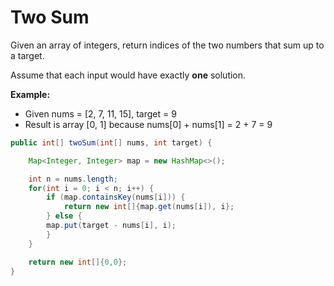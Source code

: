 # Two Sum

Given an array of integers, return indices of the two numbers that sum up to a target.

Assume that each input would have exactly **one** solution.

**Example:**

* Given nums = \[2, 7, 11, 15\], target = 9
* Result is array \[0, 1\] because nums\[0\] + nums\[1\] = 2 + 7 = 9

```java
public int[] twoSum(int[] nums, int target) {

    Map<Integer, Integer> map = new HashMap<>();

    int n = nums.length;
    for(int i = 0; i < n; i++) {
        if (map.containsKey(nums[i])) {
            return new int[]{map.get(nums[i]), i};
        } else { 
        map.put(target - nums[i], i); 
        } 
    } 

    return new int[]{0,0}; 
}
```
